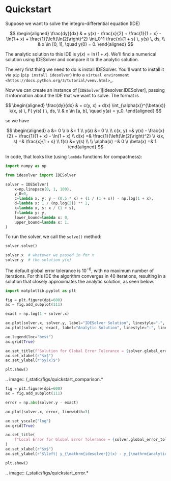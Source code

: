 Quickstart
==========

Suppose we want to solve the integro-differential equation (IDE)

$$
\begin{aligned}
    \frac{dy}{dx} & = y(x) - \frac{x}{2} + \frac{1}{1 + x} - \ln(1 + x) + \frac{1}{\left(\ln(2)\right)^2} \int_0^1 \frac{x}{1 + s} \, y(s) \, ds, \\
    & x \in [0, 1], \quad y(0) = 0.
\end{aligned}
$$

The analytic solution to this IDE is $y(x) = \ln(1 + x)$.
We'll find a numerical solution using IDESolver and compare it to the analytic solution.

The very first thing we need to do is install IDESolver.
You'll want to install it via `pip` (`pip install idesolver`) into a `virtual environment <https://docs.python.org/3/tutorial/venv.html>`_.

Now we can create an instance of [`IDESolver`][idesolver.IDESolver],
passing it information about the IDE that we want to solve.
The format is

$$
\begin{aligned}
   \frac{dy}{dx} & = c(y, x) + d(x) \int_{\alpha(x)}^{\beta(x)} k(x, s) \, F( y(s) ) \, ds, \\
   & x \in [a, b], \quad y(a) = y_0.
\end{aligned}
$$

so we have

$$
\begin{aligned}
    a &= 0 \\
    b &= 1 \\
    y(a) &= 0 \\ \\
    c(x, y) =& y(x) - \frac{x}{2} + \frac{1}{1 + x} - \ln(1 + x) \\
    d(x) =& \frac{1}{\left(\ln(2)\right)^2} \\
    k(x, s) =& \frac{x}{1 + s} \\
    f(s) &= y(s) \\ \\
    \alpha(x) =& 0 \\
    \beta(x) =& 1.
\end{aligned}
$$

In code, that looks like (using `lambda` functions for compactness):

```python
import numpy as np

from idesolver import IDESolver

solver = IDESolver(
    x=np.linspace(0, 1, 100),
    y_0=0,
    c=lambda x, y: y - (0.5 * x) + (1 / (1 + x)) - np.log(1 + x),
    d=lambda x: 1 / (np.log(2)) ** 2,
    k=lambda x, s: x / (1 + s),
    f=lambda y: y,
    lower_bound=lambda x: 0,
    upper_bound=lambda x: 1,
)
```


To run the solver, we call the `solve()` method:

```python
solver.solve()

solver.x  # whatever we passed in for x
solver.y  # the solution y(x)
```


The default global error tolerance is $10^{-6}$, with no maximum number of iterations.
For this IDE the algorithm converges in 40 iterations,
resulting in a solution that closely approximates the analytic solution, as seen below.

```python
import matplotlib.pyplot as plt

fig = plt.figure(dpi=600)
ax = fig.add_subplot(111)

exact = np.log(1 + solver.x)

ax.plot(solver.x, solver.y, label="IDESolver Solution", linestyle="-", linewidth=3)
ax.plot(solver.x, exact, label="Analytic Solution", linestyle=":", linewidth=3)

ax.legend(loc="best")
ax.grid(True)

ax.set_title(f"Solution for Global Error Tolerance = {solver.global_error_tolerance}")
ax.set_xlabel(r"$x$")
ax.set_ylabel(r"$y(x)$")

plt.show()
```

.. image:: /_static/figs/quickstart_comparison.*


```python
fig = plt.figure(dpi=600)
ax = fig.add_subplot(111)

error = np.abs(solver.y - exact)

ax.plot(solver.x, error, linewidth=3)

ax.set_yscale("log")
ax.grid(True)

ax.set_title(
    f"Local Error for Global Error Tolerance = {solver.global_error_tolerance}"
)
ax.set_xlabel(r"$x$")
ax.set_ylabel(r"$\left| y_{\mathrm{idesolver}}(x) - y_{\mathrm{analytic}}(x) \right|$")

plt.show()
```

.. image:: /_static/figs/quickstart_error.*
